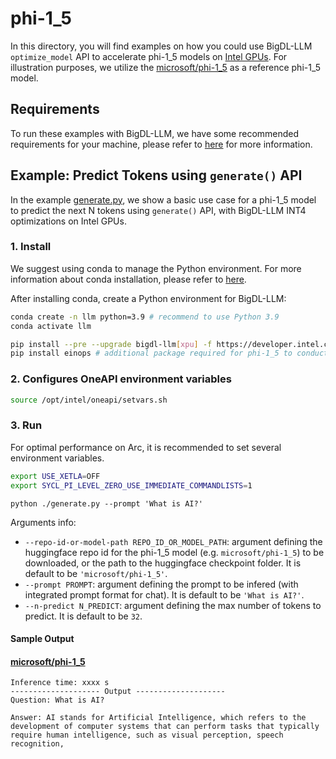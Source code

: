 # phi-1_5
In this directory, you will find examples on how you could use BigDL-LLM `optimize_model` API to accelerate phi-1_5 models on [Intel GPUs](../README.md). For illustration purposes, we utilize the [microsoft/phi-1_5](https://huggingface.co/microsoft/phi-1_5) as a reference phi-1_5 model.

## Requirements
To run these examples with BigDL-LLM, we have some recommended requirements for your machine, please refer to [here](../README.md#recommended-requirements) for more information.

## Example: Predict Tokens using `generate()` API
In the example [generate.py](./generate.py), we show a basic use case for a phi-1_5 model to predict the next N tokens using `generate()` API, with BigDL-LLM INT4 optimizations on Intel GPUs.
### 1. Install
We suggest using conda to manage the Python environment. For more information about conda installation, please refer to [here](https://docs.conda.io/en/latest/miniconda.html#).

After installing conda, create a Python environment for BigDL-LLM:
```bash
conda create -n llm python=3.9 # recommend to use Python 3.9
conda activate llm

pip install --pre --upgrade bigdl-llm[xpu] -f https://developer.intel.com/ipex-whl-stable-xpu
pip install einops # additional package required for phi-1_5 to conduct generation
```

### 2. Configures OneAPI environment variables
```bash
source /opt/intel/oneapi/setvars.sh
```

### 3. Run

For optimal performance on Arc, it is recommended to set several environment variables.

```bash
export USE_XETLA=OFF
export SYCL_PI_LEVEL_ZERO_USE_IMMEDIATE_COMMANDLISTS=1
```

```
python ./generate.py --prompt 'What is AI?'
```

Arguments info:
- `--repo-id-or-model-path REPO_ID_OR_MODEL_PATH`: argument defining the huggingface repo id for the phi-1_5 model (e.g. `microsoft/phi-1_5`) to be downloaded, or the path to the huggingface checkpoint folder. It is default to be `'microsoft/phi-1_5'`.
- `--prompt PROMPT`: argument defining the prompt to be infered (with integrated prompt format for chat). It is default to be `'What is AI?'`.
- `--n-predict N_PREDICT`: argument defining the max number of tokens to predict. It is default to be `32`.

#### Sample Output
#### [microsoft/phi-1_5](https://huggingface.co/microsoft/phi-1_5)

```log
Inference time: xxxx s
-------------------- Output --------------------
Question: What is AI?

Answer: AI stands for Artificial Intelligence, which refers to the development of computer systems that can perform tasks that typically require human intelligence, such as visual perception, speech recognition,
```